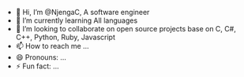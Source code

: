 - 👋 Hi, I’m @NjengaC, A software engineer 
- 🌱 I’m currently learning All languages
- 💞️ I’m looking to collaborate on open source projects base on C, C#, C++, Python, Ruby, Javascript 
- 📫 How to reach me ...
- 😄 Pronouns: ...
- ⚡ Fun fact: ...

<!---
NjengaC/NjengaC is a ✨ special ✨ repository because its `README.md` (this file) appears on your GitHub profile.
You can click the Preview link to take a look at your changes.
--->
